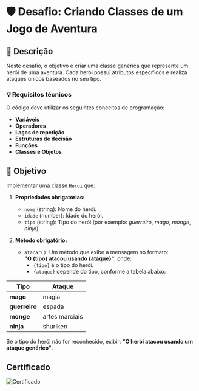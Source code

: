 # 🛡️ Desafio: Criando Classes de um Jogo de Aventura

## 📜 Descrição

Neste desafio, o objetivo é criar uma classe genérica que represente um herói de uma aventura. Cada herói possui atributos específicos e realiza ataques únicos baseados no seu tipo.

### 💡 Requisitos técnicos

O código deve utilizar os seguintes conceitos de programação:

- **Variáveis**
- **Operadores**
- **Laços de repetição**
- **Estruturas de decisão**
- **Funções**
- **Classes e Objetos**

## 🎯 Objetivo

Implementar uma classe `Heroi` que:

1. **Propriedades obrigatórias:**
   - `nome` (string): Nome do herói.
   - `idade` (number): Idade do herói.
   - `tipo` (string): Tipo do herói (por exemplo: *guerreiro*, *mago*, *monge*, *ninja*).

2. **Método obrigatório:**
   - `atacar()`: Um método que exibe a mensagem no formato:  
     **"O {tipo} atacou usando {ataque}"**, onde:
     - `{tipo}` é o tipo do herói.
     - `{ataque}` depende do tipo, conforme a tabela abaixo:

| Tipo        | Ataque              |
|-------------|---------------------|
| **mago**    | magia              |
| **guerreiro** | espada             |
| **monge**   | artes marciais     |
| **ninja**   | shuriken           |

Se o tipo do herói não for reconhecido, exibir: **"O herói atacou usando um ataque genérico"**.

## Certificado
![Certificado](https://github.com/user-attachments/assets/9efbb48e-7a43-48d5-85b2-5462acd9d5dc)


